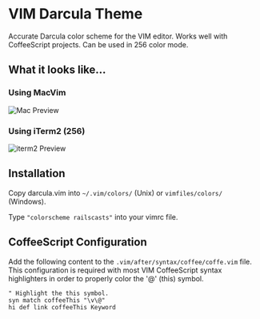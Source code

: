 # VIM Darcula Theme

Accurate Darcula color scheme for the VIM editor.  Works well with CoffeeScript projects.  Can be used in 256 color mode.

## What it looks like...

### Using MacVim

![Mac Preview](https://raw.githubusercontent.com/blueshirts/darcula/master/images/darcula1.png)

### Using iTerm2 (256)

![iterm2 Preview](https://raw.githubusercontent.com/blueshirts/darcula/master/images/darcula2.png)

## Installation

Copy darcula.vim into `~/.vim/colors/` (Unix) or `vimfiles/colors/` (Windows).

Type `"colorscheme railscasts"` into your vimrc file.

## CoffeeScript Configuration

Add the following content to the `.vim/after/syntax/coffee/coffe.vim` file.  This configuration is required with most
VIM CoffeeScript syntax highlighters in order to properly color the '@' (this) symbol.

    " Highlight the this symbol.
    syn match coffeeThis "\v\@"
    hi def link coffeeThis Keyword